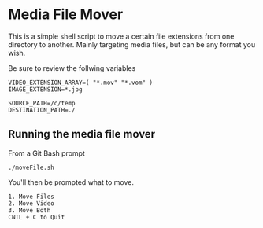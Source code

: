 # Media File Mover

This is a simple shell script to move a certain file extensions from one directory to another.  Mainly targeting media files, but can be any format you wish.

Be sure to review the follwing variables 

```
VIDEO_EXTENSION_ARRAY=( "*.mov" "*.vom" )
IMAGE_EXTENSION=*.jpg

SOURCE_PATH=/c/temp
DESTINATION_PATH=./
```
## Running the media file mover
From a Git Bash prompt

`./moveFile.sh`

You'll then be prompted what to move.
```
1. Move Files
2. Move Video
3. Move Both
CNTL + C to Quit
```